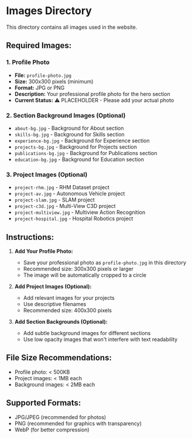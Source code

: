 # Images Directory

This directory contains all images used in the website.

## Required Images:

### 1. Profile Photo
- **File:** `profile-photo.jpg`
- **Size:** 300x300 pixels (minimum)
- **Format:** JPG or PNG
- **Description:** Your professional profile photo for the hero section
- **Current Status:** ⚠️ PLACEHOLDER - Please add your actual photo

### 2. Section Background Images (Optional)
- `about-bg.jpg` - Background for About section
- `skills-bg.jpg` - Background for Skills section  
- `experience-bg.jpg` - Background for Experience section
- `projects-bg.jpg` - Background for Projects section
- `publications-bg.jpg` - Background for Publications section
- `education-bg.jpg` - Background for Education section

### 3. Project Images (Optional)
- `project-rhm.jpg` - RHM Dataset project
- `project-av.jpg` - Autonomous Vehicle project
- `project-slam.jpg` - SLAM project
- `project-c3d.jpg` - Multi-View C3D project
- `project-multiview.jpg` - Multiview Action Recognition
- `project-hospital.jpg` - Hospital Robotics project

## Instructions:

1. **Add Your Profile Photo:**
   - Save your professional photo as `profile-photo.jpg` in this directory
   - Recommended size: 300x300 pixels or larger
   - The image will be automatically cropped to a circle

2. **Add Project Images (Optional):**
   - Add relevant images for your projects
   - Use descriptive filenames
   - Recommended size: 400x300 pixels

3. **Add Section Backgrounds (Optional):**
   - Add subtle background images for different sections
   - Use low opacity images that won't interfere with text readability

## File Size Recommendations:
- Profile photo: < 500KB
- Project images: < 1MB each
- Background images: < 2MB each

## Supported Formats:
- JPG/JPEG (recommended for photos)
- PNG (recommended for graphics with transparency)
- WebP (for better compression)

